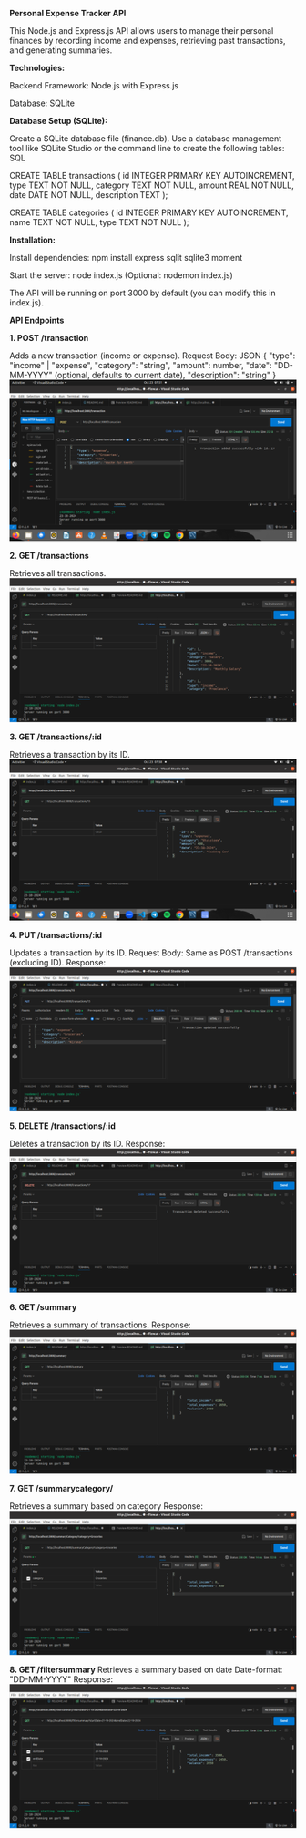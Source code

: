 **Personal Expense Tracker API**

This Node.js and Express.js API allows users to manage their personal finances by recording income and expenses, retrieving past transactions, and generating summaries.

**Technologies:**

Backend Framework: Node.js with Express.js

Database: SQLite

**Database Setup (SQLite):**

Create a SQLite database file (finance.db).
Use a database management tool like SQLite Studio or the command line to create the following tables:
SQL

CREATE TABLE transactions (
id INTEGER PRIMARY KEY AUTOINCREMENT,
type TEXT NOT NULL,
category TEXT NOT NULL,
amount REAL NOT NULL,
date DATE NOT NULL,
description TEXT
);

CREATE TABLE categories (
id INTEGER PRIMARY KEY AUTOINCREMENT,
name TEXT NOT NULL,
type TEXT NOT NULL
);

**Installation:**

Install dependencies: npm install express sqlit sqlite3 moment

Start the server: node index.js (Optional: nodemon index.js)

The API will be running on port 3000 by default (you can modify this in index.js).

**API Endpoints**

**1. POST /transaction**

Adds a new transaction (income or expense).
Request Body:
JSON
{
"type": "income" | "expense",
"category": "string",
"amount": number,
"date": "DD-MM-YYYY" (optional, defaults to current date),
"description": "string"
}
![alt text](screenshots/postapi.png)

**2. GET /transactions**

Retrieves all transactions.
![alt text](screenshots/getTransactions.png)

**3. GET /transactions/:id**

Retrieves a transaction by its ID.
![alt text](screenshots/idTrasaction.png)

**4. PUT /transactions/:id**

Updates a transaction by its ID.
Request Body: Same as POST /transactions (excluding ID).
Response:
![alt text](screenshots/update.png)

**5. DELETE /transactions/:id**

Deletes a transaction by its ID.
Response:
![alt text](/screenshots/delete.png)

**6. GET /summary**

Retrieves a summary of transactions.
Response:
![alt text](screenshots/image.png)

**7. GET /summarycategory/**

Retrieves a summary based on category
Response:
![alt text](screenshots/image-1.png)

**8. GET /filtersummary**
Retrieves a summary based on date
Date-format: "DD-MM-YYYY"
Response:
![alt text](screenshots/image-2.png)
